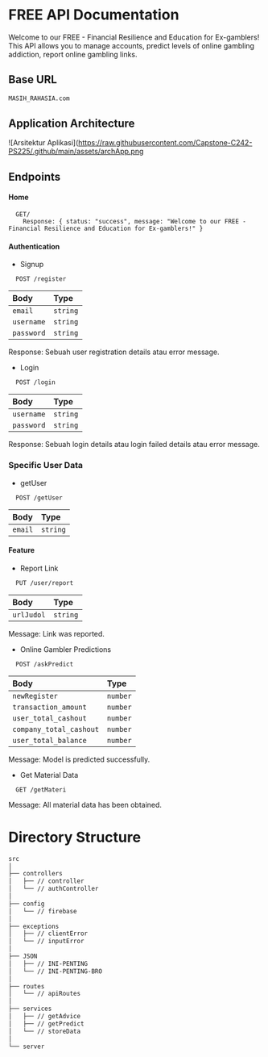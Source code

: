 # FREE API Documentation
Welcome to our FREE - Financial Resilience and Education for Ex-gamblers! This API allows you to manage accounts, predict levels of online gambling addiction, report online gambling links.

## Base URL
```bash
MASIH_RAHASIA.com
```

## Application Architecture
![Arsitektur Aplikasi](https://raw.githubusercontent.com/Capstone-C242-PS225/.github/main/assets/archApp.png
## Endpoints

#### Home

```http
  GET/
    Response: { status: "success", message: "Welcome to our FREE - Financial Resilience and Education for Ex-gamblers!" }
```

#### Authentication
- Signup

```http
  POST /register
```

| Body | Type     |
| :-------- | :------- |
| `email`      | `string` |
| `username`      | `string` |
| `password`      | `string` |

Response: Sebuah user registration details atau error message.

- Login

```http
  POST /login
```

| Body | Type     |
| :-------- | :------- |
| `username`      | `string` |
| `password`      | `string` |

Response: Sebuah login details atau login failed details atau error message.


### Specific User Data
- getUser

```http
  POST /getUser
```

| Body | Type     |
| :-------- | :------- |
| `email`      | `string` |

#### Feature
- Report Link

```http
  PUT /user/report
```
| Body | Type     |
| :-------- | :------- |
| `urlJudol`      | `string` |

Message: Link was reported.

- Online Gambler Predictions
```http
  POST /askPredict
```
| Body | Type     |
| :-------- | :------- |
| `newRegister`             | `number` |
| `transaction_amount`      | `number` |
| `user_total_cashout`      | `number` |
| `company_total_cashout`   | `number` |
| `user_total_balance`      | `number` |

Message: Model is predicted successfully.

- Get Material Data
```http
  GET /getMateri
```
Message: All material data has been obtained.

# Directory Structure

```bash
src
│
├── controllers
│   ├── // controller
│   └── // authController
│
├── config
│   └── // firebase
│
├── exceptions
│   ├── // clientError
│   └── // inputError
│
├── JSON
│   ├── // INI-PENTING
│   └── // INI-PENTING-BRO
│
├── routes
│   └── // apiRoutes
│
├── services
│   ├── // getAdvice
│   ├── // getPredict
│   └── // storeData
│
└── server
```